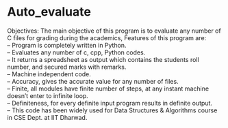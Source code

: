 # Auto_evaluate
Objectives: The main objective of this program is to evaluate any number of C files for grading during the academics, Features of this program are:<br>
– Program is completely written in Python.<br>
– Evaluates any number of c, cpp, Python codes.<br>
– It returns a spreadsheet as output which contains the students roll number, and secured marks with remarks.<br>
– Machine independent code.<br>
– Accuracy, gives the accurate value for any number of files.<br>
– Finite, all modules have finite number of steps, at any instant machine doesn’t enter to infinite loop.<br>
– Definiteness, for every definite input program results in definite output.<br>
– This code has been widely used for Data Structures & Algorithms course in CSE Dept. at IIT Dharwad.<br>
